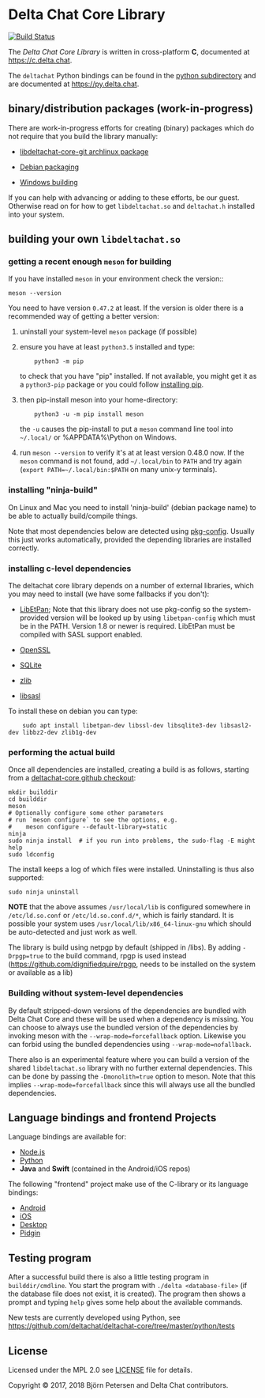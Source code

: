# Delta Chat Core Library

[![Build Status](https://travis-ci.org/deltachat/deltachat-core.svg?branch=master)](https://travis-ci.org/deltachat/deltachat-core)

The _Delta Chat Core Library_ is written in cross-platform **C**,
documented at <https://c.delta.chat>.  

The ``deltachat`` Python bindings can be found in the 
[python subdirectory](https://github.com/deltachat/deltachat-core/tree/master/python)
and are documented at <https://py.delta.chat>.

## binary/distribution packages  (work-in-progress)

There are work-in-progress efforts for creating (binary) packages which
do not require that you build the library manually:

- [libdeltachat-core-git archlinux package](https://aur.archlinux.org/packages/libdeltachat-core-git/>)

- [Debian packaging](https://github.com/deltachat/deltachat-core/issues/299)

- [Windows building](https://github.com/deltachat/deltachat-core/issues/306)

If you can help with advancing or adding to these efforts, be our guest. 
Otherwise read on for how to get ``libdeltachat.so`` and ``deltachat.h``
installed into your system. 

## building your own ``libdeltachat.so``

### getting a recent enough ``meson`` for building 

If you have installed ``meson`` in your environment check the version::

    meson --version
   
You need to have version ``0.47.2`` at least. If the version
is older there is a recommended way of getting a better version:

1. uninstall your system-level ``meson`` package (if possible)

2. ensure you have at least ``python3.5`` installed and type:
   ```
       python3 -m pip 
   ```

   to check that you have "pip" installed. If not available, you
   might get it as a ``python3-pip`` package or you could follow
   [installing pip](https://pip.pypa.io/en/stable/installing/).

3. then pip-install meson into your home-directory:
   ```
       python3 -u -m pip install meson
   ```

   the ``-u`` causes the pip-install to put a ``meson`` command line tool into
   ``~/.local/`` or %APPDATA%\Python on Windows.  

4. run ``meson --version`` to verify it's at at least version 0.48.0 now.
   If the ``meson`` command is not found, add ``~/.local/bin`` to ``PATH``
   and try again (``export PATH=~/.local/bin:$PATH`` on many unix-y terminals).


### installing "ninja-build" 

On Linux and Mac you need to install 'ninja-build' (debian package name)
to be able to actually build/compile things. 

Note that most dependencies below are detected using
[pkg-config](https://www.freedesktop.org/wiki/Software/pkg-config/).
Usually this just works automatically, provided the depending libraries
are installed correctly.  

### installing c-level dependencies 

The deltachat core library depends on a number of external libraries,
which you may need to install (we have some fallbacks if you don't):

- [LibEtPan](https://github.com/dinhviethoa/libetpan); Note that this
  library does not use pkg-config so the system-provided version will
  be looked up by using `libetpan-config` which must be in the PATH.
  Version 1.8 or newer is required. LibEtPan must be compiled with
  SASL support enabled.

- [OpenSSL](https://www.openssl.org/)

- [SQLite](https://sqlite.org/)

- [zlib](https://zlib.net)

- [libsasl](https://cyrusimap.org/sasl/)

To install these on debian you can type:
```
    sudo apt install libetpan-dev libssl-dev libsqlite3-dev libsasl2-dev libbz2-dev zlib1g-dev
```


### performing the actual build 

Once all dependencies are installed, creating a build is as follows,
starting from a [deltachat-core github checkout](https://github.com/deltachat/deltachat-core):

```
mkdir builddir
cd builddir
meson
# Optionally configure some other parameters
# run `meson configure` to see the options, e.g.
#    meson configure --default-library=static
ninja
sudo ninja install  # if you run into problems, the sudo-flag -E might help
sudo ldconfig
```

The install keeps a log of which files were installed. Uninstalling
is thus also supported:
```
sudo ninja uninstall
```
**NOTE** that the above assumes `/usr/local/lib` is configured somewhere
in `/etc/ld.so.conf` or `/etc/ld.so.conf.d/*`, which is fairly
standard.  It is possible your system uses
`/usr/local/lib/x86_64-linux-gnu` which should be auto-detected and
just work as well.

The library is build using netpgp by default (shipped in /libs).
By adding `-Drpgp=true` to the build command, rpgp is used instead
(https://github.com/dignifiedquire/rpgp,
needs to be installed on the system or available as a lib)


### Building without system-level dependencies 

By default stripped-down versions of the dependencies are bundled with
Delta Chat Core and these will be used when a dependency is missing.
You can choose to always use the bundled version of the dependencies
by invoking meson with the `--wrap-mode=forcefallback` option.
Likewise you can forbid using the bundled dependencies using
`--wrap-mode=nofallback`.

There also is an experimental feature where you can build a version of the
shared `libdeltachat.so` library with no further external
dependencies.  This can be done by passing the `-Dmonolith=true`
option to meson.  Note that this implies `--wrap-mode=forcefallback`
since this will always use all the bundled dependencies.


## Language bindings and frontend Projects

Language bindings are available for:

- [Node.js](https://www.npmjs.com/package/deltachat-node)
- [Python](https://py.delta.chat)
- **Java** and **Swift** (contained in the Android/iOS repos) 

The following "frontend" project make use of the C-library
or its language bindings: 

- [Android](https://github.com/deltachat/deltachat-android)
- [iOS](https://github.com/deltachat/deltachat-ios) 
- [Desktop](https://github.com/deltachat/deltachat-desktop)
- [Pidgin](https://gitlab.com/lupine/purple-plugin-delta)

## Testing program

After a successful build there is also a little testing program in `builddir/cmdline`.
You start the program with `./delta <database-file>`
(if the database file does not exist, it is created).
The program then shows a prompt and typing `help` gives some help about the available commands.

New tests are currently developed using Python, see 
https://github.com/deltachat/deltachat-core/tree/master/python/tests


## License

Licensed under the MPL 2.0 see [LICENSE](./LICENSE) file for details.

Copyright © 2017, 2018 Björn Petersen and Delta Chat contributors.
